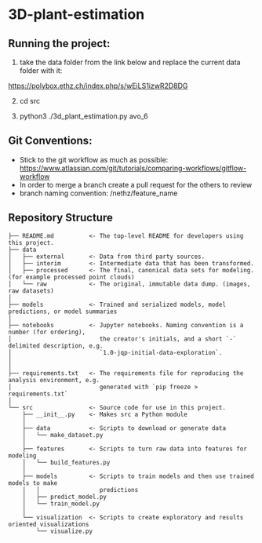 # 3D-plant-estimation

## Running the project:
1) take the data folder from the link below and replace the current data folder with it:

https://polybox.ethz.ch/index.php/s/wEiLS1izwR2D8DG

2) cd src

3) python3 ./3d_plant_estimation.py avo_6
## Git Conventions:
- Stick to the git workflow as much as possible: https://www.atlassian.com/git/tutorials/comparing-workflows/gitflow-workflow
- In order to merge a branch create a pull request for the others to review
- branch naming convention: /nethz/feature_name

## Repository Structure
```nohighlight
├── README.md          <- The top-level README for developers using this project.
├── data
│   ├── external       <- Data from third party sources.
│   ├── interim        <- Intermediate data that has been transformed.
│   ├── processed      <- The final, canonical data sets for modeling. (for example processed point clouds)
│   └── raw            <- The original, immutable data dump. (images, raw datasets)
│
├── models             <- Trained and serialized models, model predictions, or model summaries
│
├── notebooks          <- Jupyter notebooks. Naming convention is a number (for ordering),
│                         the creator's initials, and a short `-` delimited description, e.g.
│                         `1.0-jqp-initial-data-exploration`.
│
│
├── requirements.txt   <- The requirements file for reproducing the analysis environment, e.g.
│                         generated with `pip freeze > requirements.txt`
│
└── src                <- Source code for use in this project.
    ├── __init__.py    <- Makes src a Python module
    │
    ├── data           <- Scripts to download or generate data
    │   └── make_dataset.py
    │
    ├── features       <- Scripts to turn raw data into features for modeling
    │   └── build_features.py
    │
    ├── models         <- Scripts to train models and then use trained models to make
    │   │                 predictions
    │   ├── predict_model.py
    │   └── train_model.py
    │
    └── visualization  <- Scripts to create exploratory and results oriented visualizations
        └── visualize.py
```
